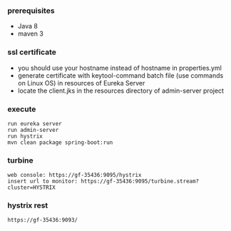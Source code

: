 
### prerequisites
- Java 8
- maven 3
### ssl certificate
- you should use your hostname instead of hostname in properties.yml
- generate certificate with keytool-command batch file (use commands on Linux OS) in resources of Eureka Server
- locate the client.jks in the resources directory of admin-server project

### execute
    run eureka server
    run admin-server
    run hystrix
    mvn clean package spring-boot:run

### turbine
    web console: https://gf-35436:9095/hystrix
    insert url to monitor: https://gf-35436:9095/turbine.stream?cluster=HYSTRIX
 
### hystrix rest
    https://gf-35436:9093/
